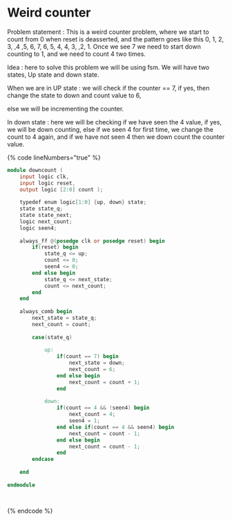 # Weird counter

Problem statement : This is a weird counter problem, where we start to count from 0 when reset is deasserted, and the pattern goes like this 0, 1, 2, 3, ,4 ,5, 6, 7, 6, 5, 4, 4, 3, ,2, 1. Once we see 7 we need to start down counting to 1, and we need to count 4 two times.&#x20;



Idea : here to solve this problem we will be using fsm. We will have two states, Up state and down state.&#x20;

When we are in UP state : we will check if the counter == 7, if yes, then change the state to down and count value to 6,

else we will be incrementing the counter.



In down state : here we will be checking if we have seen the 4 value, if yes, we will be down counting, else if we seen 4 for first time, we change the count to 4 again, and if we have not seen 4 then we down count the counter value.





{% code lineNumbers="true" %}
```verilog
module downcount (
    input logic clk,
    input logic reset,
    output logic [2:0] count );
    
    typedef enum logic[1:0] {up, down} state;
    state state_q;
    state state_next;
    logic next_count;
    logic seen4;
    
    always_ff @(posedge clk or posedge reset) begin
        if(reset) begin
            state_q <= up;
            count <= 0;
            seen4 <= 0;
        end else begin
            state_q <= next_state;
            count <= next_count;
        end
    end
    
    always_comb begin 
        next_state = state_q;
        next_count = count;
        
        case(state_q)
            
            up:
                if(count == 7) begin
                    next_state = down;
                    next_count = 6;
                end else begin
                    next_count = count + 1;
                end
            
            down:
                if(count == 4 && !seen4) begin
                    next_count = 4;
                    seen4 = 1;
                end else if(count == 4 && seen4) begin
                    next_count = count - 1;
                end else begin
                    next_count = count - 1;
                end
        endcase
        
    end
    
endmodule
                    
                
```
{% endcode %}

